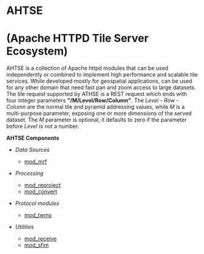 # AHTSE
# (Apache HTTPD Tile Server Ecosystem)

AHTSE is a collection of Apache httpd modules that can be used independently or combined to implement high performance and scalable tile services.  While developed mostly for geospatial applications, can be used for any other domain that need fast pan and zoom access to large datasets.  The tile request supported by ATHSE is a REST request which ends with four integer parameters **"/M/Level/Row/Column"**. The _Level - Row - Column_ are the normal tile and pyramid addressing values, while _M_ is a multi-purpose parameter, exposing one or more dimensions of the served dataset. The _M_ parameter is optional, it defaults to zero if the parameter before _Level_ is not a number.

**AHTSE Components**

* *Data Sources*
  * [mod_mrf](https://github.com/lucianpls/mod_mrf)

* *Processing*
  * [mod_reproject](https://github.com/lucianpls/mod_reproject)
  * [mod_convert](https://github.com/lucianpls/mod_convert)

* *Protocol modules*
  * [mod_twms](https://github.com/lucianpls/mod_twms)

* *Utilities*
  * [mod_receive](https://github.com/lucianpls/mod_receive)
  * [mod_sfim](https://github.com/lucianpls/mod_sfim)  
